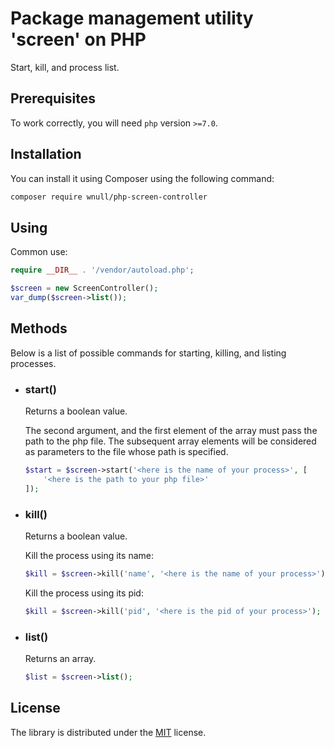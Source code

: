 # Package management utility 'screen' on PHP

Start, kill, and process list.

## Prerequisites

To work correctly, you will need `php` version `>=7.0`.

## Installation

You can install it using Composer using the following command:

```sh
composer require wnull/php-screen-controller
```

## Using

Common use:
```php
require __DIR__ . '/vendor/autoload.php';

$screen = new ScreenController();
var_dump($screen->list());
```

## Methods

Below is a list of possible commands for starting, killing, and listing processes.

* ### start()
  Returns a boolean value.

  The second argument, and the first element of the array must pass the path to the php file. The subsequent array elements will be considered as parameters to the file whose path is specified.
  ```php
  $start = $screen->start('<here is the name of your process>', [
      '<here is the path to your php file>'
  ]);
  ```

* ### kill()
  Returns a boolean value.

  Kill the process using its name:
  ```php
  $kill = $screen->kill('name', '<here is the name of your process>');
  ```

  Kill the process using its pid:
  ```php
  $kill = $screen->kill('pid', '<here is the pid of your process>');
  ```
* ### list()
  Returns an array.

  ```php
  $list = $screen->list();
  ```

## License

The library is distributed under the [MIT](https://github.com/wnull/php-screen-controller/blob/master/LICENSE) license.
